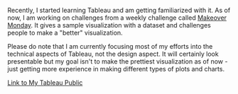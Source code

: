 Recently, I started learning Tableau and am getting familiarized with it. 
As of now, I am working on challenges from a weekly challenge called [Makeover Monday](https://www.makeovermonday.co.uk/data/). 
It gives a sample visualization with a dataset and challenges people to make a "better" visualization. 

Please do note that I am currently focusing most of my efforts into the technical aspects of Tableau, not the design aspect. It will certainly look presentable but my goal isn't to make the prettiest visualization as of now - just getting more experience in making different types of plots and charts. 

[Link to My Tableau Public](https://public.tableau.com/profile/jangwon.yun#!/?newProfile=&activeTab=0)